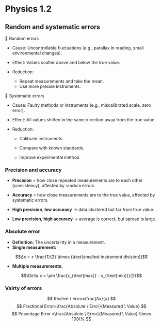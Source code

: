 # Physics 1.2
## Random and systematic errors
🔹 Random errors
+ Cause: Uncontrollable fluctuations (e.g., parallax in reading, small environmental changes).

+ Effect: Values scatter above and below the true value.

+ Reduction:
  + Repeat measurements and take the mean.
  + Use more precise instruments.

🔹 Systematic errors
+ Cause: Faulty methods or instruments (e.g., miscalibrated scale, zero error).

+ Effect: All values shifted in the same direction away from the true value.

+ Reduction:

   + Calibrate instruments.

   + Compare with known standards.

   + Improve experimental method.
### Precision and accuracy
+ **Precision** = how close repeated measurements are to each other (consistency), affected by random errors.
+ **Accuracy** = how close measurements are to the true value, affected by systematic errors.
+ **High precision, low accuracy** → data clustered but far from true value.

+ **Low precision, high accuracy** → average is correct, but spread is large.
### Absolute error
+ **Definition:** The uncertainty in a measurement.
+ **Single measurement:**
```math
Δx = ± \frac{1}{2} \times (\text{smallest instrument division})
```
+ **Multiple measurements:**
```math
\Delta x = \pm \frac{x_{\text{max}} - x_{\text{min}}}{2}
```
### Vairty of errors
$$
Reative \ error=\frac{Δx}{x}
$$
$$
Fractional Error=\frac{Absolute \ Error}{Measured \ Value}
$$ 
$$
Pesentage Error =\frac{Absolute \ Error}{Measured \ Value} \times 100\%
$$
